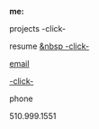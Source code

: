 **me:**

projects
-click-

resume
<a href="test.docx" download> &nbsp -click-
 
email

<a href="mailto:bharat_nair@hotmail.com">-click-</a><br>


phone

510.999.1551


